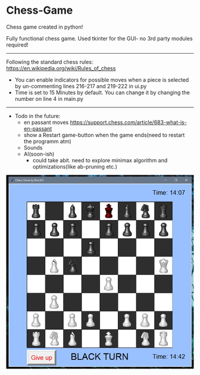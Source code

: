 # Chess-Game
Chess game created in python!

Fully functional chess game. Used tkinter for the GUI- no 3rd party modules required!

---------------------------------------------------------------------------------------------------------------------------------

Following the standard chess rules:
  https://en.wikipedia.org/wiki/Rules_of_chess
  
- You can enable indicators for possible moves when a piece is selected by un-commenting lines 216-217 and 219-222 in ui.py
- Time is set to 15 Minutes by default. You can change it by changing the number on line 4 in main.py

---------------------------------------------------------------------------------------------------------------------------------
- Todo in the future:
  - en passant moves https://support.chess.com/article/683-what-is-en-passant
  - show a Restart game-button when the game ends(need to restart the programm atm)
  - Sounds
  - AI(soon-ish) 
    - could take abit. need to explore minimax algorithm and optimizations(like ab-pruning etc.)

![Start_screen](assets/001.jpg "Start_screen")
